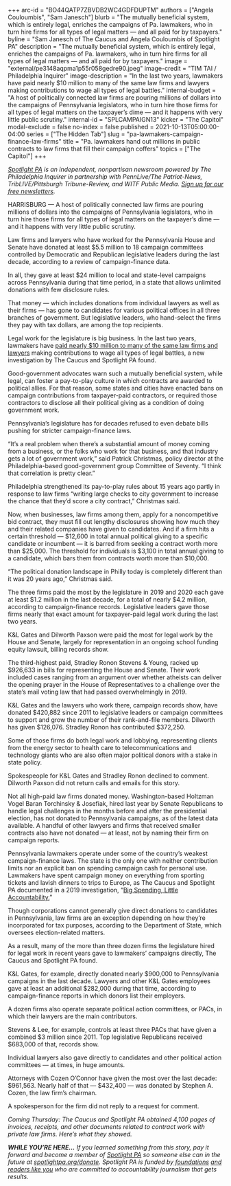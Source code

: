 +++
arc-id = "BO44QATP7ZBVDB2WC4GDFDUPTM"
authors = ["Angela Couloumbis", "Sam Janesch"]
blurb = "The mutually beneficial system, which is entirely legal, enriches the campaigns of Pa. lawmakers, who in turn hire firms for all types of legal matters — and all paid for by taxpayers."
byline = "Sam Janesch of The Caucus and Angela Couloumbis of Spotlight PA"
description = "The mutually beneficial system, which is entirely legal, enriches the campaigns of Pa. lawmakers, who in turn hire firms for all types of legal matters — and all paid for by taxpayers."
image = "external/pe3148aqpma1p55r058gedre90.jpeg"
image-credit = "TIM TAI / Philadelphia Inquirer"
image-description = "In the last two years, lawmakers have paid nearly $10 million to many of the same law firms and lawyers making contributions to wage all types of legal battles."
internal-budget = "A host of politically connected law firms are pouring millions of dollars into the campaigns of Pennsylvania legislators, who in turn hire those firms for all types of legal matters on the taxpayer’s dime — and it happens with very little public scrutiny."
internal-id = "SPLCAMPAIGN13"
kicker = "The Capitol"
modal-exclude = false
no-index = false
published = 2021-10-13T05:00:00-04:00
series = ["The Hidden Tab"]
slug = "pa-lawmakers-campaign-finance-law-firms"
title = "Pa. lawmakers hand out millions in public contracts to law firms that fill their campaign coffers"
topics = ["The Capitol"]
+++

<a href="https://lesspage.com/"><i>Spotlight PA</i></a><i> is an independent, nonpartisan newsroom powered by The Philadelphia Inquirer in partnership with PennLive/The Patriot-News, TribLIVE/Pittsburgh Tribune-Review, and WITF Public Media. </i><a href="https://lesspage.com/newsletters"><i>Sign up for our free newsletters</i></a><i>.</i>

HARRISBURG — A host of politically connected law firms are pouring millions of dollars into the campaigns of Pennsylvania legislators, who in turn hire those firms for all types of legal matters on the taxpayer’s dime — and it happens with very little public scrutiny.

Law firms and lawyers who have worked for the Pennsylvania House and Senate have donated at least $5.5 million to 18 campaign committees controlled by Democratic and Republican legislative leaders during the last decade, according to a review of campaign-finance data.

In all, they gave at least $24 million to local and state-level campaigns across Pennsylvania during that time period, in a state that allows unlimited donations with few disclosure rules.

<script src="https://lesspage.com/embed.js" async></script><div data-spl-embed-version="1" data-spl-src="https://lesspage.com/embeds/newsletter/"></div>

That money — which includes donations from individual lawyers as well as their firms — has gone to candidates for various political offices in all three branches of government. But legislative leaders, who hand-select the firms they pay with tax dollars, are among the top recipients.

Legal work for the legislature is big business. In the last two years, lawmakers have <a href="https://www.inquirer.com/politics/pennsylvania/spl/pennsylvania-legislature-legal-bills-private-lawyers-20211012.html">paid nearly $10 million to many of the same law firms and lawyers</a> making contributions to wage all types of legal battles, a new investigation by The Caucus and Spotlight PA found.

Good-government advocates warn such a mutually beneficial system, while legal, can foster a pay-to-play culture in which contracts are awarded to political allies. For that reason, some states and cities have enacted bans on campaign contributions from taxpayer-paid contractors, or required those contractors to disclose all their political giving as a condition of doing government work.

Pennsylvania’s legislature has for decades refused to even debate bills pushing for stricter campaign-finance laws.

“It’s a real problem when there’s a substantial amount of money coming from a business, or the folks who work for that business, and that industry gets a lot of government work,” said Patrick Christmas, policy director at the Philadelphia-based good-government group Committee of Seventy. “I think that correlation is pretty clear.”

Philadelphia strengthened its pay-to-play rules about 15 years ago partly in response to law firms “writing large checks to city government to increase the chance that they’d score a city contract,” Christmas said.

Now, when businesses, law firms among them, apply for a noncompetitive bid contract, they must fill out lengthy disclosures showing how much they and their related companies have given to candidates. And if a firm hits a certain threshold — $12,600 in total annual political giving to a specific candidate or incumbent — it is barred from seeking a contract worth more than $25,000. The threshold for individuals is $3,100 in total annual giving to a candidate, which bars them from contracts worth more than $10,000.

“The political donation landscape in Philly today is completely different than it was 20 years ago,” Christmas said.

<div class="flourish-embed flourish-table" data-src="visualisation/7466530"><script src="https://public.flourish.studio/resources/embed.js"></script></div>

The three firms paid the most by the legislature in 2019 and 2020 each gave at least $1.2 million in the last decade, for a total of nearly $4.2 million, according to campaign-finance records. Legislative leaders gave those firms nearly that exact amount for taxpayer-paid legal work during the last two years.

K&amp;L Gates and Dilworth Paxson were paid the most for legal work by the House and Senate, largely for representation in an ongoing school funding equity lawsuit, billing records show.

The third-highest paid, Stradley Ronon Stevens &amp; Young, racked up $926,633 in bills for representing the House and Senate. Their work included cases ranging from an argument over whether atheists can deliver the opening prayer in the House of Representatives to a challenge over the state’s mail voting law that had passed overwhelmingly in 2019.

K&amp;L Gates and the lawyers who work there, campaign records show, have donated $420,882 since 2011 to legislative leaders or campaign committees to support and grow the number of their rank-and-file members. Dilworth has given $126,076. Stradley Ronon has contributed $372,250.

Some of those firms do both legal work and lobbying, representing clients from the energy sector to health care to telecommunications and technology giants who are also often major political donors with a stake in state policy.

Spokespeople for K&amp;L Gates and Stradley Ronon declined to comment. Dilworth Paxson did not return calls and emails for this story.

Not all high-paid law firms donated money. Washington-based Holtzman Vogel Baran Torchinsky &amp; Josefiak, hired last year by Senate Republicans to handle legal challenges in the months before and after the presidential election, has not donated to Pennsylvania campaigns, as of the latest data available. A handful of other lawyers and firms that received smaller contracts also have not donated — at least, not by naming their firm on campaign reports.

Pennsylvania lawmakers operate under some of the country’s weakest campaign-finance laws. The state is the only one with neither contribution limits nor an explicit ban on spending campaign cash for personal use. Lawmakers have spent campaign money on everything from sporting tickets and lavish dinners to trips to Europe, as The Caucus and Spotlight PA documented in a 2019 investigation, “<a href="https://lesspage.com/series/campaign-finance-2019/">Big Spending, Little Accountability.</a>”

Though corporations cannot generally give direct donations to candidates in Pennsylvania, law firms are an exception depending on how they’re incorporated for tax purposes, according to the Department of State, which oversees election-related matters.

As a result, many of the more than three dozen firms the legislature hired for legal work in recent years gave to lawmakers’ campaigns directly, The Caucus and Spotlight PA found.

<script src="https://lesspage.com/embed.js" async></script><div data-spl-embed-version="1" data-spl-src="https://lesspage.com/embeds/donate/?teaser_text=If%20you%20learned%20something%20from%20this%20report%2C%20pay%20it%20forward%20and%20become%20a%20member%20of%20Spotlight%20PA%20so%20someone%20else%20can%20in%20the%20future."></div>


K&amp;L Gates, for example, directly donated nearly $900,000 to Pennsylvania campaigns in the last decade. Lawyers and other K&amp;L Gates employees gave at least an additional $282,000 during that time, according to campaign-finance reports in which donors list their employers.

A dozen firms also operate separate political action committees, or PACs, in which their lawyers are the main contributors.

Stevens &amp; Lee, for example, controls at least three PACs that have given a combined $3 million since 2011. Top legislative Republicans received $683,000 of that, records show.

Individual lawyers also gave directly to candidates and other political action committees — at times, in huge amounts.

Attorneys with Cozen O’Connor have given the most over the last decade: $961,563. Nearly half of that — $432,400 — was donated by Stephen A. Cozen, the law firm’s chairman.

A spokesperson for the firm did not reply to a request for comment.

<i>Coming Thursday: The Caucus and Spotlight PA obtained 4,100 pages of invoices, receipts, and other documents related to contract work with private law firms. Here’s what they showed.</i>

<i><b>WHILE YOU’RE HERE...</b></i><i> If you learned something from this story, pay it forward and become a member of </i><a href="https://lesspage.com/"><i>Spotlight PA</i></a><i> so someone else can in the future at </i><a href="http://spotlightpa.org/donate"><i>spotlightpa.org/donate</i></a><i>. Spotlight PA is funded by</i><a href="https://lesspage.com/support"><i> foundations</i></a><i> </i><a href="https://lesspage.com/support"><i>and readers like you</i></a><i> who are committed to accountability journalism that gets results.</i>
